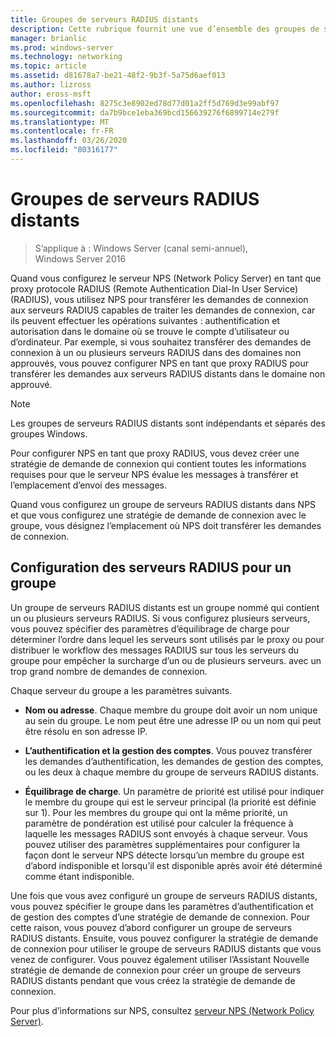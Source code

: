 ```yaml
---
title: Groupes de serveurs RADIUS distants
description: Cette rubrique fournit une vue d’ensemble des groupes de serveurs RADIUS distants du serveur de stratégie réseau dans Windows Server 2016.
manager: brianlic
ms.prod: windows-server
ms.technology: networking
ms.topic: article
ms.assetid: d81678a7-be21-48f2-9b3f-5a75d6aef013
ms.author: lizross
author: eross-msft
ms.openlocfilehash: 8275c3e8902ed78d77d01a2ff5d769d3e99abf97
ms.sourcegitcommit: da7b9bce1eba369bcd156639276f6899714e279f
ms.translationtype: MT
ms.contentlocale: fr-FR
ms.lasthandoff: 03/26/2020
ms.locfileid: "80316177"
---
```

# <a name="remote-radius-server-groups"></a>Groupes de serveurs RADIUS distants

>S’applique à : Windows Server (canal semi-annuel), Windows Server 2016

Quand vous configurez le serveur NPS (Network Policy Server) en tant que proxy protocole RADIUS (Remote Authentication Dial-In User Service) (RADIUS), vous utilisez NPS pour transférer les demandes de connexion aux serveurs RADIUS capables de traiter les demandes de connexion, car ils peuvent effectuer les opérations suivantes : authentification et autorisation dans le domaine où se trouve le compte d’utilisateur ou d’ordinateur. Par exemple, si vous souhaitez transférer des demandes de connexion à un ou plusieurs serveurs RADIUS dans des domaines non approuvés, vous pouvez configurer NPS en tant que proxy RADIUS pour transférer les demandes aux serveurs RADIUS distants dans le domaine non approuvé.

>[!NOTE]
>Les groupes de serveurs RADIUS distants sont indépendants et séparés des groupes Windows.

Pour configurer NPS en tant que proxy RADIUS, vous devez créer une stratégie de demande de connexion qui contient toutes les informations requises pour que le serveur NPS évalue les messages à transférer et l’emplacement d’envoi des messages.

Quand vous configurez un groupe de serveurs RADIUS distants dans NPS et que vous configurez une stratégie de demande de connexion avec le groupe, vous désignez l’emplacement où NPS doit transférer les demandes de connexion.

## <a name="configuring-radius-servers-for-a-group"></a>Configuration des serveurs RADIUS pour un groupe

Un groupe de serveurs RADIUS distants est un groupe nommé qui contient un ou plusieurs serveurs RADIUS. Si vous configurez plusieurs serveurs, vous pouvez spécifier des paramètres d’équilibrage de charge pour déterminer l’ordre dans lequel les serveurs sont utilisés par le proxy ou pour distribuer le workflow des messages RADIUS sur tous les serveurs du groupe pour empêcher la surcharge d’un ou de plusieurs serveurs. avec un trop grand nombre de demandes de connexion.

Chaque serveur du groupe a les paramètres suivants.

- **Nom ou adresse**. Chaque membre du groupe doit avoir un nom unique au sein du groupe. Le nom peut être une adresse IP ou un nom qui peut être résolu en son adresse IP.

- **L’authentification et la gestion des comptes**. Vous pouvez transférer les demandes d’authentification, les demandes de gestion des comptes, ou les deux à chaque membre du groupe de serveurs RADIUS distants.

- **Équilibrage de charge**. Un paramètre de priorité est utilisé pour indiquer le membre du groupe qui est le serveur principal (la priorité est définie sur 1). Pour les membres du groupe qui ont la même priorité, un paramètre de pondération est utilisé pour calculer la fréquence à laquelle les messages RADIUS sont envoyés à chaque serveur. Vous pouvez utiliser des paramètres supplémentaires pour configurer la façon dont le serveur NPS détecte lorsqu’un membre du groupe est d’abord indisponible et lorsqu’il est disponible après avoir été déterminé comme étant indisponible.

Une fois que vous avez configuré un groupe de serveurs RADIUS distants, vous pouvez spécifier le groupe dans les paramètres d’authentification et de gestion des comptes d’une stratégie de demande de connexion. Pour cette raison, vous pouvez d’abord configurer un groupe de serveurs RADIUS distants. Ensuite, vous pouvez configurer la stratégie de demande de connexion pour utiliser le groupe de serveurs RADIUS distants que vous venez de configurer. Vous pouvez également utiliser l’Assistant Nouvelle stratégie de demande de connexion pour créer un groupe de serveurs RADIUS distants pendant que vous créez la stratégie de demande de connexion.

Pour plus d’informations sur NPS, consultez [serveur NPS (Network Policy Server)](nps-top.md).
